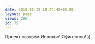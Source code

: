 ```yaml
---
date: 2018-01-19 10:44:40+00:00
layout: page
views: 296
id: 75
---
```


Проект назовем Иерихон! Офигеннно! ))


